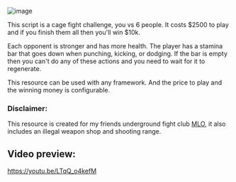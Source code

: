 ![image](https://user-images.githubusercontent.com/86536434/198846498-305774e0-9f7f-4de1-98ab-eb5aa8105668.png)

This script is a cage fight challenge, you vs 6 people. It costs $2500 to play and if you finish them all then you'll win $10k.

Each opponent is stronger and has more health. The player has a stamina bar that goes down when punching, kicking, or dodging. If the bar is empty then you can't do any of these actions and you need to wait for it to regenerate.

This resource can be used with any framework. And the price to play and the winning money is configurable.

### Disclaimer:
This resource is created for my friends underground fight club [MLO](https://forum.cfx.re/t/mlo-underground-fight-club-gun-shop-shooting-range/4937483?u=andyyy7666), it also includes an illegal weapon shop and shooting range.

## Video preview:
https://youtu.be/LTqQ_o4kefM
